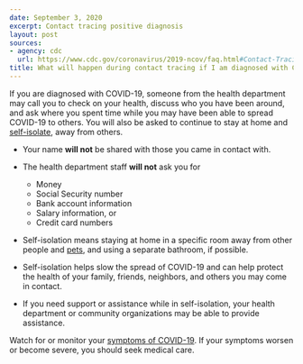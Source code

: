 ```yaml
---
date: September 3, 2020
excerpt: Contact tracing positive diagnosis
layout: post
sources:
- agency: cdc
  url: https://www.cdc.gov/coronavirus/2019-ncov/faq.html#Contact-Tracing
title: What will happen during contact tracing if I am diagnosed with COVID-19?
---
```


If you are diagnosed with COVID-19, someone from the health department may call you to check on your health, discuss who you have been around, and ask where you spent time while you may have been able to spread COVID-19 to others. You will also be asked to continue to stay at home and [self-isolate](https://www.cdc.gov/coronavirus/2019-ncov/if-you-are-sick/isolation.html), away from others.

- Your name **will not** be shared with those you came in contact with.
- The health department staff **will not** ask you for
  - Money
  - Social Security number
  - Bank account information
  - Salary information, or
  - Credit card numbers

- Self-isolation means staying at home in a specific room away from other people and [pets](https://www.cdc.gov/coronavirus/2019-ncov/animals/pets-other-animals.html), and using a separate bathroom, if possible.
- Self-isolation helps slow the spread of COVID-19 and can help protect the health of your family, friends, neighbors, and others you may come in contact.
- If you need support or assistance while in self-isolation, your health department or community organizations may be able to provide assistance.

Watch for or monitor your [symptoms of COVID-19](https://www.cdc.gov/coronavirus/2019-ncov/symptoms-testing/symptoms.html). If your symptoms worsen or become severe, you should seek medical care.